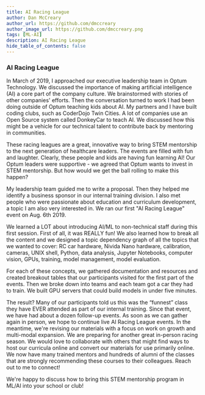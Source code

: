 ```yaml
---
title: AI Racing League
author: Dan McCreary
author_url: https://github.com/dmccreary
author_image_url: https://github.com/dmccreary.png
tags: [ML-AI]
description: AI Racing League
hide_table_of_contents: false
---
```


### AI Racing League

<!--truncate-->

In March of 2019, I approached our executive leadership team in Optum Technology. We discussed the importance of making artificial intelligence (AI) a core part of the company culture. We brainstormed with stories of other companies' efforts. Then the conversation turned to work I had been doing outside of Optum teaching kids about AI. My partners and I have built coding clubs, such as CoderDojo Twin Cities. A lot of companies use an Open Source system called DonkeyCar to teach AI. We discussed how this might be a vehicle for our technical talent to contribute back by mentoring in communities.

These racing leagues are a great, innovative way to bring STEM mentorship to the next generation of healthcare leaders. The events are filled with fun and laughter. Clearly, these people and kids are having fun learning AI! Our Optum leaders were supportive - we agreed that Optum wants to invest in STEM mentorship. But how would we get the ball rolling to make this happen?

My leadership team guided me to write a proposal. Then they helped me identify a business sponsor in our internal training division. I also met people who were passionate about education and curriculum development, a topic I am also very interested in. We ran our first "AI Racing League" event on Aug. 6th 2019.

We learned a LOT about introducing AI/ML to non-technical staff during this first session. First of all, it was REALLY fun! We also learned how to break all the content and we designed a topic dependency graph of all the topics that we wanted to cover: RC car hardware, Nivida Nano hardware, calibration, cameras, UNIX shell, Python, data analysis, Jupyter Notebooks, computer vision, GPUs, training, model management, model evaluation.

For each of these concepts, we gathered documentation and resources and created breakout tables that our participants visited for the first part of the events. Then we broke down into teams and each team got a car they had to train. We built GPU servers that could build models in under five minutes.

The result? Many of our participants told us this was the “funnest” class they have EVER attended as part of our internal training. Since that event, we have had about a dozen follow-up events. As soon as we can gather again in person, we hope to continue live AI Racing League events. In the meantime, we're revising our materials with a focus on work on growth and multi-modal expansion. We are preparing for another great in-person racing season. We would love to collaborate with others that might find ways to host our curricula online and convert our materials for use primarily online. We now have many trained mentors and hundreds of alumni of the classes that are strongly recommending these courses to their colleagues. Reach out to me to connect!

We're happy to discuss how to bring this STEM mentorship program in ML/AI into your school or club!
